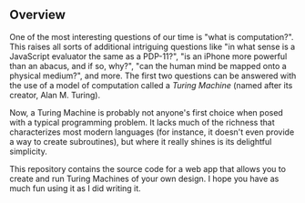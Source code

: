 ## Overview

One of the most interesting questions of our time is "what is computation?".
This raises all sorts of additional intriguing questions like "in what sense is a JavaScript evaluator the same as a PDP-11?", "is an iPhone more powerful than an abacus, and if so, why?", "can the human mind be mapped onto a physical medium?", and more.
The first two questions can be answered with the use of a model of computation called a *Turing Machine* (named after its creator, Alan M. Turing).

Now, a Turing Machine is probably not anyone's first choice when posed with a typical programming problem.
It lacks much of the richness that characterizes most modern languages (for instance, it doesn't even provide a way to create subroutines), but where it really shines is its delightful simplicity.

This repository contains the source code for a web app that allows you to create and run Turing Machines of your own design.
I hope you have as much fun using it as I did writing it.
